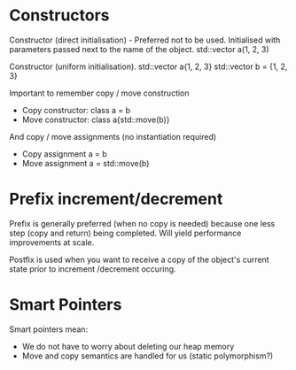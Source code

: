 # Constructors

Constructor (direct initialisation) - Preferred not to be used. Initialised with parameters passed
next to the name of the object.
std::vector<int> a(1, 2, 3) 

Constructor (uniform initialisation).
std::vector<int> a{1, 2, 3}
std::vector<int> b = {1, 2, 3}

Important to remember copy / move construction

- Copy constructor: 
class a = b
- Move constructor:
class a{std::move(b)}

And copy / move assignments (no instantiation required)

- Copy assignment
a = b
- Move assignment
a = std::move(b)

# Prefix increment/decrement
Prefix is generally preferred (when no copy is needed) because one less step (copy and return)
being completed. Will yield performance improvements at scale.

Postfix is used when you want to receive a copy of the object's current state prior to increment
/decrement occuring.

# Smart Pointers
Smart pointers mean:
- We do not have to worry about deleting our heap memory
- Move and copy semantics are handled for us (static polymorphism?)
